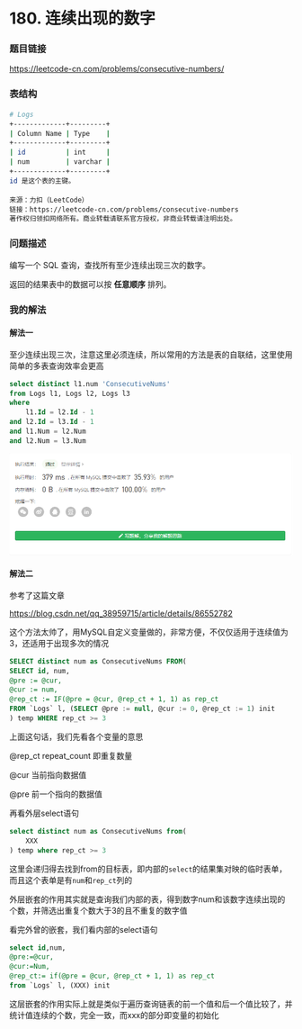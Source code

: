 # 180. 连续出现的数字

### 题目链接

https://leetcode-cn.com/problems/consecutive-numbers/



### 表结构

```bash
# Logs
+-------------+---------+
| Column Name | Type    |
+-------------+---------+
| id          | int     |
| num         | varchar |
+-------------+---------+
id 是这个表的主键。

来源：力扣（LeetCode）
链接：https://leetcode-cn.com/problems/consecutive-numbers
著作权归领扣网络所有。商业转载请联系官方授权，非商业转载请注明出处。
```





### 问题描述

编写一个 SQL 查询，查找所有至少连续出现三次的数字。

返回的结果表中的数据可以按 **任意顺序** 排列。



### 我的解法

#### 解法一

至少连续出现三次，注意这里必须连续，所以常用的方法是表的自联结，这里使用简单的多表查询效率会更高

```sql
select distinct l1.num 'ConsecutiveNums'
from Logs l1, Logs l2, Logs l3
where
    l1.Id = l2.Id - 1
and l2.Id = l3.Id - 1
and l1.Num = l2.Num
and l2.Num = l3.Num
```

![image-20210304145217686](assets/image-20210304145217686.png)

#### 解法二

参考了这篇文章

https://blog.csdn.net/qq_38959715/article/details/86552782

这个方法太帅了，用MySQL自定义变量做的，非常方便，不仅仅适用于连续值为3，还适用于出现多次的情况

```sql
SELECT distinct num as ConsecutiveNums FROM(
SELECT id, num, 
@pre := @cur,
@cur := num,
@rep_ct := IF(@pre = @cur, @rep_ct + 1, 1) as rep_ct
FROM `Logs` l, (SELECT @pre := null, @cur := 0, @rep_ct := 1) init
) temp WHERE rep_ct >= 3
```

上面这句话，我们先看各个变量的意思

@rep_ct  repeat_count 即重复数量

@cur 当前指向数据值

@pre 前一个指向的数据值

再看外层select语句

```sql
select distinct num as ConsecutiveNums from(
	XXX
) temp where rep_ct >= 3
```

这里会递归得去找到from的目标表，即内部的`select`的结果集对映的临时表单，而且这个表单是有`num`和`rep_ct`列的

外层嵌套的作用其实就是查询我们内部的表，得到数字num和该数字连续出现的个数，并筛选出重复个数大于3的且不重复的数字值

看完外曾的嵌套，我们看内部的select语句

```sql
select id,num,
@pre:=@cur,
@cur:=Num,
@rep_ct:= if(@pre = @cur, @rep_ct + 1, 1) as rep_ct
from `Logs` l, (XXX) init
```

这层嵌套的作用实际上就是类似于遍历查询链表的前一个值和后一个值比较了，并统计值连续的个数，完全一致，而xxx的部分即变量的初始化

